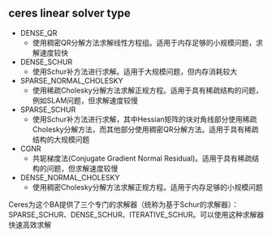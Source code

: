 
## ceres linear solver type

- DENSE_QR
  - 使用稠密QR分解方法求解线性方程组。适用于内存足够的小规模问题，求解速度较快
- DENSE_SCHUR
  - 使用Schur补方法进行求解。适用于大规模问题，但内存消耗较大
- SPARSE_NORMAL_CHOLESKY
  - 使用稀疏Cholesky分解方法求解正规方程。适用于具有稀疏结构的问题，例如SLAM问题，但求解速度较慢
- SPARSE_SCHUR
  - 使用Schur补方法进行求解，其中Hessian矩阵的块对角线部分使用稀疏Cholesky分解方法，而其他部分使用稠密QR分解方法。适用于具有稀疏结构的大规模问题
- CGNR
  - 共轭梯度法(Conjugate Gradient Normal Residual)。适用于具有稀疏结构的问题，但求解速度较慢
- DENSE_NORMAL_CHOLESKY
  - 使用稠密Cholesky分解方法求解正规方程。适用于内存足够的小规模问题

Ceres为这个BA提供了三个专门的求解器（统称为基于Schur的求解器）：SPARSE_SCHUR、DENSE_SCHUR、ITERATIVE_SCHUR。可以使用这种求解器快速高效求解
